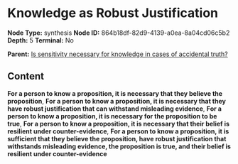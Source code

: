 # Knowledge as Robust Justification

**Node Type:** synthesis
**Node ID:** 864b18df-82d9-4139-a0ea-8a04cd06c5b2
**Depth:** 5
**Terminal:** No

**Parent:** [Is sensitivity necessary for knowledge in cases of accidental truth?](is-sensitivity-necessary-for-knowledge-in-cases-of-accidental-truth-antithesis-dd343693-ce1b-44af-be7b-22797b7a4351.md)

## Content

**For a person to know a proposition, it is necessary that they believe the proposition**, **For a person to know a proposition, it is necessary that they have robust justification that can withstand misleading evidence**, **For a person to know a proposition, it is necessary for the proposition to be true**, **For a person to know a proposition, it is necessary that their belief is resilient under counter-evidence**, **For a person to know a proposition, it is sufficient that they believe the proposition, have robust justification that withstands misleading evidence, the proposition is true, and their belief is resilient under counter-evidence**
